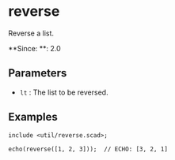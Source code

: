 # reverse

Reverse a list.

**Since: **: 2.0

## Parameters

- `lt` : The list to be reversed.

## Examples
    
	include <util/reverse.scad>;
	
	echo(reverse([1, 2, 3]));  // ECHO: [3, 2, 1]

